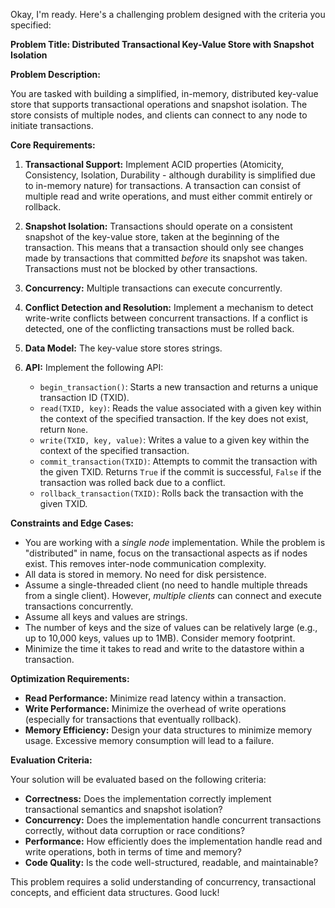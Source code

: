 Okay, I'm ready. Here's a challenging problem designed with the criteria you specified:

**Problem Title: Distributed Transactional Key-Value Store with Snapshot Isolation**

**Problem Description:**

You are tasked with building a simplified, in-memory, distributed key-value store that supports transactional operations and snapshot isolation. The store consists of multiple nodes, and clients can connect to any node to initiate transactions.

**Core Requirements:**

1.  **Transactional Support:** Implement ACID properties (Atomicity, Consistency, Isolation, Durability - although durability is simplified due to in-memory nature) for transactions. A transaction can consist of multiple read and write operations, and must either commit entirely or rollback.

2.  **Snapshot Isolation:** Transactions should operate on a consistent snapshot of the key-value store, taken at the beginning of the transaction. This means that a transaction should only see changes made by transactions that committed *before* its snapshot was taken. Transactions must not be blocked by other transactions.

3.  **Concurrency:**  Multiple transactions can execute concurrently.

4.  **Conflict Detection and Resolution:** Implement a mechanism to detect write-write conflicts between concurrent transactions. If a conflict is detected, one of the conflicting transactions must be rolled back.

5.  **Data Model:** The key-value store stores strings.

6.  **API:**  Implement the following API:

    *   `begin_transaction()`: Starts a new transaction and returns a unique transaction ID (TXID).
    *   `read(TXID, key)`: Reads the value associated with a given key within the context of the specified transaction. If the key does not exist, return `None`.
    *   `write(TXID, key, value)`: Writes a value to a given key within the context of the specified transaction.
    *   `commit_transaction(TXID)`: Attempts to commit the transaction with the given TXID. Returns `True` if the commit is successful, `False` if the transaction was rolled back due to a conflict.
    *   `rollback_transaction(TXID)`: Rolls back the transaction with the given TXID.

**Constraints and Edge Cases:**

*   You are working with a *single node* implementation. While the problem is "distributed" in name, focus on the transactional aspects as if nodes exist. This removes inter-node communication complexity.
*   All data is stored in memory. No need for disk persistence.
*   Assume a single-threaded client (no need to handle multiple threads from a single client).  However, *multiple clients* can connect and execute transactions concurrently.
*   Assume all keys and values are strings.
*   The number of keys and the size of values can be relatively large (e.g., up to 10,000 keys, values up to 1MB). Consider memory footprint.
*   Minimize the time it takes to read and write to the datastore within a transaction.

**Optimization Requirements:**

*   **Read Performance:** Minimize read latency within a transaction.
*   **Write Performance:** Minimize the overhead of write operations (especially for transactions that eventually rollback).
*   **Memory Efficiency:** Design your data structures to minimize memory usage. Excessive memory consumption will lead to a failure.

**Evaluation Criteria:**

Your solution will be evaluated based on the following criteria:

*   **Correctness:**  Does the implementation correctly implement transactional semantics and snapshot isolation?
*   **Concurrency:** Does the implementation handle concurrent transactions correctly, without data corruption or race conditions?
*   **Performance:** How efficiently does the implementation handle read and write operations, both in terms of time and memory?
*   **Code Quality:** Is the code well-structured, readable, and maintainable?

This problem requires a solid understanding of concurrency, transactional concepts, and efficient data structures. Good luck!
